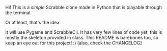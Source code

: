 Hi! This is a _simple_ Scrabble clone made in Python that is playable through the terminal.

Or at least, that's the idea.

It will use Pygame and ScrabbleCli. It has very few lines of code yet, this is mostly the skeleton provided in class. This README is barebones too, so keep an eye out for this project! :) [also, check the CHANGELOG]